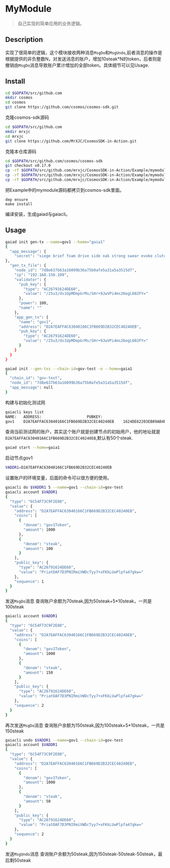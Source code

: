 # MyModule
>自己实现的简单应用的业务逻辑。

## Description
实现了很简单的逻辑，这个模块接收两种消息`MsgDo`和`MsgUndo`,前者消息的操作是根据提供的非负整数N，对发送消息的账户，增加10steak*N的token，后者则是撤销由`MsgDo`消息导致账户累计增加的全部token。具体细节可以见Usage.
## Install

```bash
cd $GOPATH/src/github.com
mkdir cosmos
cd cosmos
git clone https://github.com/cosmos/cosmos-sdk.git
```
克隆cosmos-sdk源码

```bash
cd $GOPATH/src/github.com
mkdir mrxjc
cd mrxjc
git clone https://github.com/MrXJC/CosmosSDK-in-Action.git
```
克隆本仓库源码

```bash
cd $GOPATH/src/github.com/cosmos/cosmos-sdk
git checkout v0.17.0
cp -rf $GOPATH/src/github.com/mrxjc/CosmosSDK-in-Action/Example/mymodule/x/mymodule x/mymodule
cp -rf $GOPATH/src/github.com/mrxjc/CosmosSDK-in-Action/Example/mymodule/cmd/gaia/app/app.go  cmd/gaia/app/
cp -rf $GOPATH/src/github.com/mrxjc/CosmosSDK-in-Action/Example/mymodule/cmd/gaia/cmd/gaiacli/main.go  cmd/gaia/cmd/gaiacli/
```
把Example中的mymodule源码都拷贝到cosmos-sdk里面。

```
dep ensure
make install
```
 编译安装，生成gaiad与gaiacli。
 
## Usage
```bash
gaiad init gen-tx --name=gov1 --home="gaia1"
{
  "app_message": {
    "secret": "siege brief foam drive side oak strong swear evoke clutch business uphold giraffe lava assume abandon"
},
  "gen_tx_file": {
    "node_id": "7d8e637b63a16099b36a75b0afe5a31a5a3515df",
    "ip": "192.168.150.109",
    "validator": {
      "pub_key": {
        "type": "AC26791624DE60",
        "value": "/25u3/ds1UpMDmpGrMs/SHr+9JwVPi4ms26egL602FY="
      },
      "power": 100,
      "name": ""
    },
    "app_gen_tx": {
      "name": "gov1",
      "address": "D2A7EAFFAC63040166C1FB669D2B32CEC40240EB",
      "pub_key": {
        "type": "AC26791624DE60",
        "value": "/25u3/ds1UpMDmpGrMs/SHr+9JwVPi4ms26egL602FY="
      }
    }
  }
}
```
```bash
gaiad init --gen-txs --chain-id=gov-test -o --home=gaia1                                              
{
  "chain_id": "gov-test",
  "node_id": "7d8e637b63a16099b36a75b0afe5a31a5a3515df",
  "app_message": null
}
```
构建与初始化测试网

```bash
gaiacli keys list                                                                           
NAME:	ADDRESS:					PUBKEY:
gov1	D2A7EAFFAC63040166C1FB669D2B32CEC40240EB	1624DE62203EB89AB4E005EC3DCF348466895583713CB2EFEC452A42D4C0F9697DAE3B824C
```
查询当前测试网的账户，其实这个账户就是创建节点的初始用户，他的地址就是`D2A7EAFFAC63040166C1FB669D2B32CEC40240EB`,默认有50个steak.

```bash
gaiad start --home=gaia1
```
启动节点gov1



```bash
VADDR1=D2A7EAFFAC63040166C1FB669D2B32CEC40240EB
```
设置账户的环境变量，后面的命令可以很方便的使用。

```bash
gaiacli do $VADDR1 5 --name=gov1 --chain-id=gov-test
gaiacli account $VADDR1                                                             
{
  "type": "6C54F73C9F2E08",
  "value": {
    "address": "D2A7EAFFAC63040166C1FB669D2B32CEC40240EB",
    "coins": [
      {
        "denom": "gov1Token",
        "amount": 1000
      },
      {
        "denom": "steak",
        "amount": 100
      }
    ],
    "public_key": {
      "type": "AC26791624DE60",
      "value": "PriatOAF7D3PNIRmiVWDcTyy7+xFKkLUwPlpfa47gkw="
    },
    "sequence": 1
  }
}
```
发送`MsgDo`消息
查询账户余额为70steak,因为50steak+5*10steak，一共是100steak

```bash
gaiacli account $VADDR1                                                              
{
  "type": "6C54F73C9F2E08",
  "value": {
    "address": "D2A7EAFFAC63040166C1FB669D2B32CEC40240EB",
    "coins": [
      {
        "denom": "gov1Token",
        "amount": 1000
      },
      {
        "denom": "steak",
        "amount": 150
      }
    ],
    "public_key": {
      "type": "AC26791624DE60",
      "value": "PriatOAF7D3PNIRmiVWDcTyy7+xFKkLUwPlpfa47gkw="
    },
    "sequence": 2
  }
}
```
再次发送`MsgDo`消息
查询账户余额为150steak,因为100steak+5*10steak，一共是150steak

```bash
gaiacli undo $VADDR1 --name=gov1 --chain-id=gov-test
gaiacli account $VADDR1                                                              
{
  "type": "6C54F73C9F2E08",
  "value": {
    "address": "D2A7EAFFAC63040166C1FB669D2B32CEC40240EB",
    "coins": [
      {
        "denom": "gov1Token",
        "amount": 1000
      },
      {
        "denom": "steak",
        "amount": 50
      }
    ],
    "public_key": {
      "type": "AC26791624DE60",
      "value": "PriatOAF7D3PNIRmiVWDcTyy7+xFKkLUwPlpfa47gkw="
    },
    "sequence": 2
  }
}

```
发送`MsgUndo`消息
查询账户余额为50steak,因为150steak-50steak-50steak，最后剩50steak

